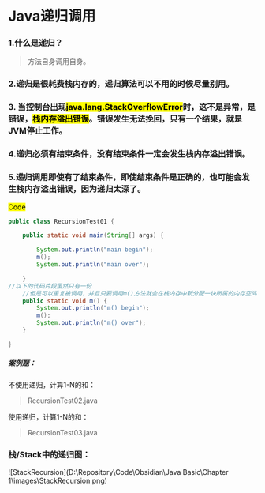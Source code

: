 # Java递归调用

### 1.什么是递归？

> 方法自身调用自身。

### 2.递归是很耗费栈内存的，递归算法可以不用的时候尽量别用。

### 3. 当控制台出现<mark>java.lang.StackOverflowError</mark>时，这不是异常，是错误，<mark>栈内存溢出错误</mark>。错误发生无法挽回，只有一个结果，就是JVM停止工作。

### 4.递归必须有结束条件，没有结束条件一定会发生栈内存溢出错误。

### 5.递归调用即使有了结束条件，即使结束条件是正确的，也可能会发生栈内存溢出错误，因为递归太深了。

 

<mark>Code</mark>

````java
public class RecursionTest01 {

    public static void main(String[] args) {

        System.out.println("main begin");
        m();
        System.out.println("main over");

    }
//以下的代码片段虽然只有一份
    //但是可以重复被调用，并且只要调用m()方法就会在栈内存中新分配一块所属的内存空间。
    public static void m() {
        System.out.println("m() begin");
        m();
        System.out.println("m() over");
    }

}
````

##### 案例题：

不使用递归，计算1-N的和：

> RecursionTest02.java

使用递归，计算1-N的和：

> RecursionTest03.java

### 栈/Stack中的递归图：

![StackRecursion](D:\Repository\Code\Obsidian\Java Basic\Chapter 1\images\StackRecursion.png)